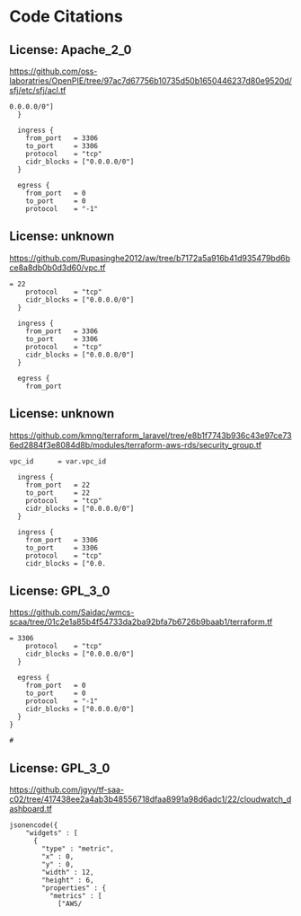

# Code Citations

## License: Apache_2_0
https://github.com/oss-laboratries/OpenPIE/tree/97ac7d67756b10735d50b1650446237d80e9520d/sfj/etc/sfj/acl.tf

```
0.0.0.0/0"]
  }

  ingress {
    from_port   = 3306
    to_port     = 3306
    protocol    = "tcp"
    cidr_blocks = ["0.0.0.0/0"]
  }

  egress {
    from_port   = 0
    to_port     = 0
    protocol    = "-1"
```


## License: unknown
https://github.com/Rupasinghe2012/aw/tree/b7172a5a916b41d935479bd6bce8a8db0b0d3d60/vpc.tf

```
= 22
    protocol    = "tcp"
    cidr_blocks = ["0.0.0.0/0"]
  }

  ingress {
    from_port   = 3306
    to_port     = 3306
    protocol    = "tcp"
    cidr_blocks = ["0.0.0.0/0"]
  }

  egress {
    from_port
```


## License: unknown
https://github.com/kmng/terraform_laravel/tree/e8b1f7743b936c43e97ce736ed2884f3e8084d8b/modules/terraform-aws-rds/security_group.tf

```
vpc_id      = var.vpc_id

  ingress {
    from_port   = 22
    to_port     = 22
    protocol    = "tcp"
    cidr_blocks = ["0.0.0.0/0"]
  }

  ingress {
    from_port   = 3306
    to_port     = 3306
    protocol    = "tcp"
    cidr_blocks = ["0.0.
```


## License: GPL_3_0
https://github.com/Saidac/wmcs-scaa/tree/01c2e1a85b4f54733da2ba92bfa7b6726b9baab1/terraform.tf

```
= 3306
    protocol    = "tcp"
    cidr_blocks = ["0.0.0.0/0"]
  }

  egress {
    from_port   = 0
    to_port     = 0
    protocol    = "-1"
    cidr_blocks = ["0.0.0.0/0"]
  }
}

#
```


## License: GPL_3_0
https://github.com/jgyy/tf-saa-c02/tree/417438ee2a4ab3b48556718dfaa8991a98d6adc1/22/cloudwatch_dashboard.tf

```
jsonencode({
    "widgets" : [
      {
        "type" : "metric",
        "x" : 0,
        "y" : 0,
        "width" : 12,
        "height" : 6,
        "properties" : {
          "metrics" : [
            ["AWS/
```

